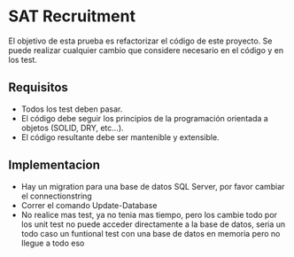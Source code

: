 # SAT Recruitment

El objetivo de esta prueba es refactorizar el código de este proyecto.
Se puede realizar cualquier cambio que considere necesario en el código y en los test.


## Requisitos 

- Todos los test deben pasar.
- El código debe seguir los principios de la programación orientada a objetos (SOLID, DRY, etc...).
- El código resultante debe ser mantenible y extensible.

## Implementacion
- Hay un migration para una base de datos SQL Server, por favor cambiar el connectionstring
- Correr el comando Update-Database
- No realice mas test, ya no tenia mas tiempo, pero los cambie todo por los unit test no puede acceder directamente a la base de datos, seria un todo caso un funtional test con una base de datos en memoria pero no llegue a todo eso